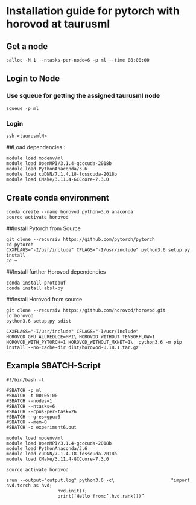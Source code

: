 # Installation guide for pytorch with horovod at taurusml

## Get a node 

```
salloc -N 1 --ntasks-per-node=6 -p ml --time 08:00:00
```

## Login to Node 

### Use squeue for getting the assigned taurusml node 

```
squeue -p ml
```

### Login 

```
ssh <taurusmlN>

```
##Load dependencies :

```
module load modenv/ml
module load OpenMPI/3.1.4-gcccuda-2018b
module load PythonAnaconda/3.6
module load cuDNN/7.1.4.18-fosscuda-2018b
module load CMake/3.11.4-GCCcore-7.3.0
```

## Create conda environment 

```
conda create --name horovod python=3.6 anaconda
source activate horovod
```


##Install Pytorch from Source 

```
git clone --recursiv https://github.com/pytorch/pytorch
cd pytorch 
CXXFLAGS="-I/usr/include" CFLAGS="-I/usr/include" python3.6 setup.py install
cd ~
```

 
##Install further  Horovod dependencies 
 
```
conda install protobuf
conda install absl-py
```

 
##Install Horovod from source
 
```
git clone --recursiv https://github.com/horovod/horovod.git
cd horovod
python3.6 setup.py sdist
 
CXXFLAGS="-I/usr/include" CFLAGS="-I/usr/include" HOROVOD_GPU_ALLREDUCE=MPI\ HOROVOD_WITHOUT_TENSORFLOW=1 HOROVOD_WITH_PYTORCH=1 HOROVOD_WITHOUT_MXNET=1\  python3.6 -m pip install --no-cache-dir dist/horovod-0.18.1.tar.gz
```
 
 

## Example SBATCH-Script

```
#!/bin/bash -l
 
#SBATCH -p ml
#SBATCH -t 00:05:00
#SBATCH --nodes=1
#SBATCH --ntasks=6
#SBATCH --cpus-per-task=26
#SBATCH --gres=gpu:6
#SBATCH --mem=0
#SBATCH -o experiment6.out
 
module load modenv/ml
module load OpenMPI/3.1.4-gcccuda-2018b
module load PythonAnaconda/3.6
module load cuDNN/7.1.4.18-fosscuda-2018b
module load CMake/3.11.4-GCCcore-7.3.0
 
source activate horovod
 
srun --output="output.log" python3.6 -c\					 "import hvd.torch as hvd;
                   hvd.init();
                   print(‘Hello from:’,hvd.rank())”



